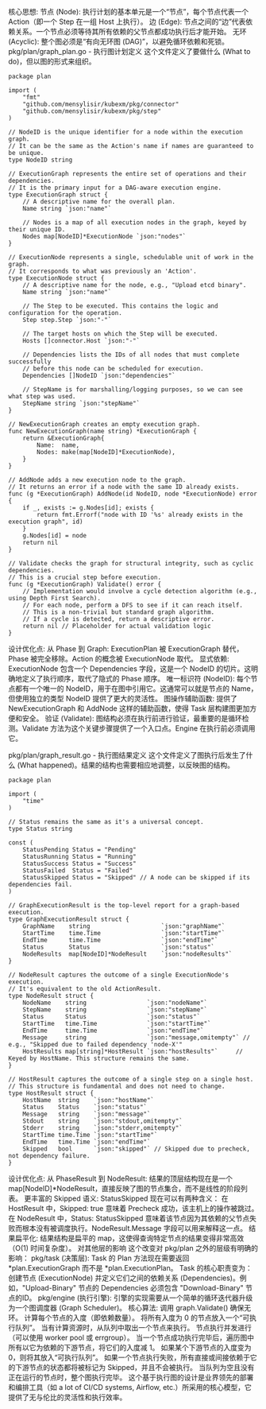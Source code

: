 核心思想:
节点 (Node): 执行计划的基本单元是一个“节点”，每个节点代表一个 Action（即一个 Step 在一组 Host 上执行）。
边 (Edge): 节点之间的“边”代表依赖关系。一个节点必须等待其所有依赖的父节点都成功执行后才能开始。
无环 (Acyclic): 整个图必须是“有向无环图 (DAG)”，以避免循环依赖和死锁。
pkg/plan/graph_plan.go - 执行图计划定义
这个文件定义了要做什么 (What to do)，但以图的形式来组织。
```aiignore
package plan

import (
	"fmt"
	"github.com/mensylisir/kubexm/pkg/connector"
	"github.com/mensylisir/kubexm/pkg/step"
)

// NodeID is the unique identifier for a node within the execution graph.
// It can be the same as the Action's name if names are guaranteed to be unique.
type NodeID string

// ExecutionGraph represents the entire set of operations and their dependencies.
// It is the primary input for a DAG-aware execution engine.
type ExecutionGraph struct {
	// A descriptive name for the overall plan.
	Name string `json:"name"`

	// Nodes is a map of all execution nodes in the graph, keyed by their unique ID.
	Nodes map[NodeID]*ExecutionNode `json:"nodes"`
}

// ExecutionNode represents a single, schedulable unit of work in the graph.
// It corresponds to what was previously an 'Action'.
type ExecutionNode struct {
	// A descriptive name for the node, e.g., "Upload etcd binary".
	Name string `json:"name"`

	// The Step to be executed. This contains the logic and configuration for the operation.
	Step step.Step `json:"-"`

	// The target hosts on which the Step will be executed.
	Hosts []connector.Host `json:"-"`

	// Dependencies lists the IDs of all nodes that must complete successfully
	// before this node can be scheduled for execution.
	Dependencies []NodeID `json:"dependencies"`

	// StepName is for marshalling/logging purposes, so we can see what step was used.
	StepName string `json:"stepName"`
}

// NewExecutionGraph creates an empty execution graph.
func NewExecutionGraph(name string) *ExecutionGraph {
	return &ExecutionGraph{
		Name:  name,
		Nodes: make(map[NodeID]*ExecutionNode),
	}
}

// AddNode adds a new execution node to the graph.
// It returns an error if a node with the same ID already exists.
func (g *ExecutionGraph) AddNode(id NodeID, node *ExecutionNode) error {
	if _, exists := g.Nodes[id]; exists {
		return fmt.Errorf("node with ID '%s' already exists in the execution graph", id)
	}
	g.Nodes[id] = node
	return nil
}

// Validate checks the graph for structural integrity, such as cyclic dependencies.
// This is a crucial step before execution.
func (g *ExecutionGraph) Validate() error {
	// Implementation would involve a cycle detection algorithm (e.g., using Depth First Search).
	// For each node, perform a DFS to see if it can reach itself.
	// This is a non-trivial but standard graph algorithm.
	// If a cycle is detected, return a descriptive error.
	return nil // Placeholder for actual validation logic
}
```
设计优化点:
从 Phase 到 Graph: ExecutionPlan 被 ExecutionGraph 替代，Phase 被完全移除。Action 的概念被 ExecutionNode 取代。
显式依赖: ExecutionNode 包含一个 Dependencies 字段，这是一个 NodeID 的切片。这明确地定义了执行顺序，取代了隐式的 Phase 顺序。
唯一标识符 (NodeID): 每个节点都有一个唯一的 NodeID，用于在图中引用它。这通常可以就是节点的 Name，但使用独立的类型 NodeID 提供了更大的灵活性。
图操作辅助函数: 提供了 NewExecutionGraph 和 AddNode 这样的辅助函数，使得 Task 层构建图更加方便和安全。
验证 (Validate): 图结构必须在执行前进行验证，最重要的是循环检测。Validate 方法为这个关键步骤提供了一个入口点。Engine 在执行前必须调用它。

pkg/plan/graph_result.go - 执行图结果定义
这个文件定义了图执行后发生了什么 (What happened)。结果的结构也需要相应地调整，以反映图的结构。
```aiignore
package plan

import (
	"time"
)

// Status remains the same as it's a universal concept.
type Status string

const (
	StatusPending Status = "Pending"
	StatusRunning Status = "Running"
	StatusSuccess Status = "Success"
	StatusFailed  Status = "Failed"
	StatusSkipped Status = "Skipped" // A node can be skipped if its dependencies fail.
)

// GraphExecutionResult is the top-level report for a graph-based execution.
type GraphExecutionResult struct {
	GraphName    string                    `json:"graphName"`
	StartTime    time.Time                 `json:"startTime"`
	EndTime      time.Time                 `json:"endTime"`
	Status       Status                    `json:"status"`
	NodeResults  map[NodeID]*NodeResult    `json:"nodeResults"`
}

// NodeResult captures the outcome of a single ExecutionNode's execution.
// It's equivalent to the old ActionResult.
type NodeResult struct {
	NodeName    string                 `json:"nodeName"`
	StepName    string                 `json:"stepName"`
	Status      Status                 `json:"status"`
	StartTime   time.Time              `json:"startTime"`
	EndTime     time.Time              `json:"endTime"`
	Message     string                 `json:"message,omitempty"` // e.g., "Skipped due to failed dependency 'node-X'"
	HostResults map[string]*HostResult `json:"hostResults"`     // Keyed by HostName. This structure remains the same.
}

// HostResult captures the outcome of a single step on a single host.
// This structure is fundamental and does not need to change.
type HostResult struct {
	HostName  string    `json:"hostName"`
	Status    Status    `json:"status"`
	Message   string    `json:"message"`
	Stdout    string    `json:"stdout,omitempty"`
	Stderr    string    `json:"stderr,omitempty"`
	StartTime time.Time `json:"startTime"`
	EndTime   time.Time `json:"endTime"`
	Skipped   bool      `json:"skipped"` // Skipped due to precheck, not dependency failure.
}
```
设计优化点:
从 PhaseResult 到 NodeResult: 结果的顶层结构现在是一个 map[NodeID]*NodeResult，直接反映了图的节点集合，而不是线性的阶段列表。
更丰富的 Skipped 语义: StatusSkipped 现在可以有两种含义：
在 HostResult 中，Skipped: true 意味着 Precheck 成功，该主机上的操作被跳过。
在 NodeResult 中，Status: StatusSkipped 意味着该节点因为其依赖的父节点失败而根本没有被调度执行。NodeResult.Message 字段可以用来解释这一点。
结果扁平化: 结果结构是扁平的 map，这使得查询特定节点的结果变得非常高效（O(1) 时间复杂度）。
对其他层的影响
这个改变对 pkg/plan 之外的层级有明确的影响：
pkg/task (决策层):
Task 的 Plan 方法现在需要返回 *plan.ExecutionGraph 而不是 *plan.ExecutionPlan。
Task 的核心职责变为：创建节点 (ExecutionNode) 并定义它们之间的依赖关系 (Dependencies)。例如，"Upload-Binary" 节点的 Dependencies 必须包含 "Download-Binary" 节点的ID。
pkg/engine (执行引擎):
引擎的实现需要从一个简单的循环迭代器升级为一个图调度器 (Graph Scheduler)。
核心算法:
调用 graph.Validate() 确保无环。
计算每个节点的入度（即依赖数量）。
将所有入度为 0 的节点放入一个“可执行队列”。
当有计算资源时，从队列中取出一个节点来执行。
节点执行并发进行（可以使用 worker pool 或 errgroup）。
当一个节点成功执行完毕后，遍历图中所有以它为依赖的下游节点，将它们的入度减 1。
如果某个下游节点的入度变为 0，则将其放入“可执行队列”。
如果一个节点执行失败，所有直接或间接依赖于它的下游节点的状态都将被标记为 Skipped，并且不会被执行。
当队列为空且没有正在运行的节点时，整个图执行完毕。
这个基于执行图的设计是业界领先的部署和编排工具（如 a lot of CI/CD systems, Airflow, etc.）所采用的核心模型，它提供了无与伦比的灵活性和执行效率。